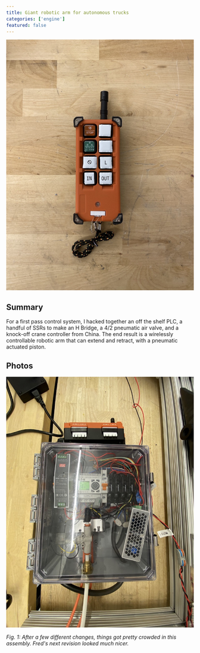 ```yaml
---
title: Giant robotic arm for autonomous trucks
categories: ['engine']
featured: false
---
```

![](remote.jpg)

## Summary

For a first pass control system, I hacked together an off the shelf PLC, a handful of SSRs to make an H Bridge, a 4/2 pneumatic air valve, and a knock-off crane controller from China. The end result is a wirelessly controllable robotic arm that can extend and retract, with a pneumatic actuated piston.

## Photos
![](box.jpg)

*Fig. 1: After a few different changes, things got pretty crowded in this assembly. Fred's next revision looked much nicer.*

